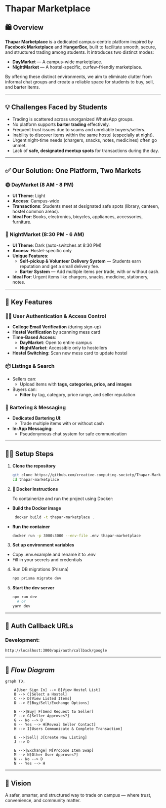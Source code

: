 # Thapar Marketplace

## 🛍️ Overview

**Thapar Marketplace** is a dedicated campus-centric platform inspired by **Facebook Marketplace** and **HungerBox**, built to facilitate smooth, secure, and structured trading among students. It introduces two distinct modes:

- **DayMarket** — A campus-wide marketplace.
- **NightMarket** — A hostel-specific, curfew-friendly marketplace.

By offering these distinct environments, we aim to eliminate clutter from informal chat groups and create a reliable space for students to buy, sell, and barter items.

---

## 💡 Challenges Faced by Students

- Trading is scattered across unorganized WhatsApp groups.
- No platform supports **barter trading** effectively.
- Frequent trust issues due to scams and unreliable buyers/sellers.
- Inability to discover items within the same hostel (especially at night).
- Urgent night-time needs (chargers, snacks, notes, medicines) often go unmet.
- Lack of **safe, designated meetup spots** for transactions during the day.

---

## ✅ Our Solution: One Platform, Two Markets

### 🌞 DayMarket (8 AM - 8 PM)

- **UI Theme**: Light
- **Access**: Campus-wide
- **Transactions**: Students meet at designated safe spots (library, canteen, hostel common areas).
- **Ideal For**: Books, electronics, bicycles, appliances, accessories, furniture.

### 🌙 NightMarket (8:30 PM - 6 AM)

- **UI Theme**: Dark (auto-switches at 8:30 PM)
- **Access**: Hostel-specific only
- **Unique Features**:
  - **Self-pickup & Volunteer Delivery System** — Students earn reputation and get a small delivery fee.
  - **Barter System** — Add multiple items per trade, with or without cash.
- **Ideal For**: Urgent items like chargers, snacks, medicine, stationery, notes.

---

## 🔐 Key Features

### 🧑‍💻 User Authentication & Access Control

- **College Email Verification** (during sign-up)
- **Hostel Verification** by scanning mess card
- **Time-Based Access**:
  - **DayMarket**: Open to entire campus
  - **NightMarket**: Accessible only to hostellers
- **Hostel Switching**: Scan new mess card to update hostel

### 📦 Listings & Search

- Sellers can:
  - Upload items with **tags, categories, price, and images**
- Buyers can:
  - **Filter** by tag, category, price range, and seller reputation

### 🔁 Bartering & Messaging

- **Dedicated Bartering UI**:
  - Trade multiple items with or without cash
- **In-App Messaging**:
  - Pseudonymous chat system for safe communication

---

## 🧑‍🔧 Setup Steps

1. **Clone the repository**
   ```bash
   git clone https://github.com/creative-computing-society/Thapar-Marketplace.git
   cd thapar-marketplace
2. **🐳 Docker Instructions**

   To containerize and run the project using   Docker:

  - **Build the Docker image**
    ```bash
     docker build -t thapar-marketplace .
  - **Run the container**
      ```bash
      docker run -p 3000:3000 --env-file .env thapar-marketplace
3. **Set up environment variables**

  - Copy .env.example and rename it to .env
  - Fill in your secrets and credentials

4. Run DB migrations (Prisma)
    ```bash
    npx prisma migrate dev
5. **Start the dev server**
    ```bash
    npm run dev
      # or
    yarn dev
---

## 🔁 Auth Callback URLs

### Development:
    http://localhost:3000/api/auth/callback/google

---
## 🔀 *Flow Diagram*
```mermaid 
graph TD;

    A[User Sign In] --> B[View Hostel List] 
    B --> C[Select a Hostel]
    C --> D[View Listed Items]
    D --> E[Buy/Sell/Exchange Options]
    
    E -->|Buy| F[Send Request to Seller]
    F --> G[Seller Approves?]
    G -- No --> D
    G -- Yes --> H[Reveal Seller Contact]
    H --> I[Users Communicate & Complete Transaction]

    E -->|Sell| J[Create New Listing]
    J --> D
    
    E -->|Exchange| M[Propose Item Swap]
    M --> N[Other User Approves?]
    N -- No --> D
    N -- Yes --> H
```
---
## 🌟 Vision

A safer, smarter, and structured way to trade on campus — where trust, convenience, and community matter.


